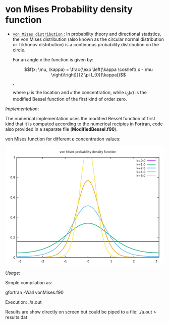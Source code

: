 von Mises Probability density function
=======

* [ `von Mises distribution` ](https://en.wikipedia.org/wiki/Von_Mises_distribution#cite_note-Mardia99-2):
  In probability theory and directional statistics, the von Mises distribution 
  (also known as the circular normal distribution or Tikhonov distribution) 
  is a continuous probability distribution on the circle.


  For an angle $x$ the function is given by:

  $$f(x; \mu, \kappa) = \frac{\exp \left(\kappa \cos\left( x - \mu \right)\right)}{2 \pi I_{0}(\kappa)}$$,

  where $\mu$ is the location and $\kappa$ the concentration, while $I_{0}(\kappa)$ is the modified Bessel function of the first kind of order zero.


_Implementation_:

 The numerical implementation uses the modified Bessel function of first kind 
 that it is computed according to the numerical recipies in Fortran, code also 
 provided in a separate file (**ModifiedBessel.f90**). 

 von Mises function for different $\kappa$ concentration values:

 ![Values](https://github.com/Soft-Condensed-Matter/vonMises/blob/master/vonMises.png)
 
_Usage_:

 Simple compilation as:


 gfortran -Wall vonMises.f90

 Execution:
 ./a.out

 Results are show directly on screen but could be piped to a file: 
 ./a.out > results.dat
